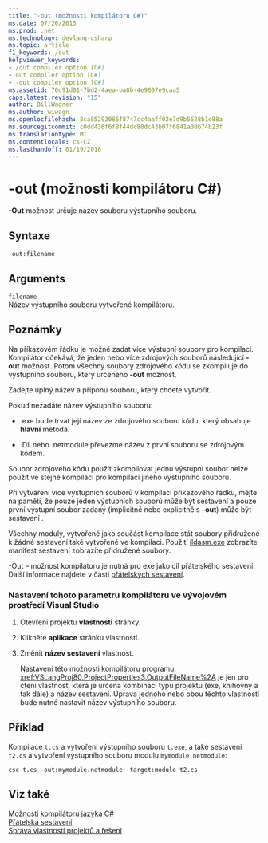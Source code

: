 ```yaml
---
title: "-out (možnosti kompilátoru C#)"
ms.date: 07/20/2015
ms.prod: .net
ms.technology: devlang-csharp
ms.topic: article
f1_keywords: /out
helpviewer_keywords:
- /out compiler option [C#]
- out compiler option [C#]
- -out compiler option [C#]
ms.assetid: 70d91d01-7bd2-4aea-ba8b-4e9807e9caa5
caps.latest.revision: "15"
author: BillWagner
ms.author: wiwagn
ms.openlocfilehash: 8ca85293086f8747cc4aaff02e7d9b5628b1e88a
ms.sourcegitcommit: c0dd436f6f8f44dc80dc43b07f6841a00b74b23f
ms.translationtype: MT
ms.contentlocale: cs-CZ
ms.lasthandoff: 01/19/2018
---
```

# <a name="-out-c-compiler-options"></a>-out (možnosti kompilátoru C#)
**-Out** možnost určuje název souboru výstupního souboru.  
  
## <a name="syntax"></a>Syntaxe  
  
```console  
-out:filename  
```  
  
## <a name="arguments"></a>Arguments  
 `filename`  
 Název výstupního souboru vytvořené kompilátoru.  
  
## <a name="remarks"></a>Poznámky  
 Na příkazovém řádku je možné zadat více výstupní soubory pro kompilaci. Kompilátor očekává, že jeden nebo více zdrojových souborů následující **-out** možnost. Potom všechny soubory zdrojového kódu se zkompiluje do výstupního souboru, který určeného **-out** možnost.  
  
 Zadejte úplný název a příponu souboru, který chcete vytvořit.  
  
 Pokud nezadáte název výstupního souboru:  
  
-   .exe bude trvat její název ze zdrojového souboru kódu, který obsahuje **hlavní** metoda.  
  
-   .Dll nebo .netmodule převezme název z první souboru se zdrojovým kódem.  
  
 Soubor zdrojového kódu použít zkompilovat jednu výstupní soubor nelze použít ve stejné kompilaci pro kompilaci jiného výstupního souboru.  
  
 Při vytváření více výstupních souborů v kompilaci příkazového řádku, mějte na paměti, že pouze jeden výstupních souborů může být sestavení a pouze první výstupní soubor zadaný (implicitně nebo explicitně s **-out**) může být sestavení .  
  
 Všechny moduly, vytvořené jako součást kompilace stát soubory přidružené k žádné sestavení také vytvořené ve kompilaci. Použití [ildasm.exe](../../../framework/tools/ildasm-exe-il-disassembler.md) zobrazíte manifest sestavení zobrazíte přidružené soubory.  
  
 -Out – možnost kompilátoru je nutná pro exe jako cíl přátelského sestavení. Další informace najdete v části [přátelských sestavení](../../programming-guide/concepts/assemblies-gac/friend-assemblies.md).  
  
### <a name="to-set-this-compiler-option-in-the-visual-studio-development-environment"></a>Nastavení tohoto parametru kompilátoru ve vývojovém prostředí Visual Studio  
  
1.  Otevření projektu **vlastnosti** stránky.  
  
2.  Klikněte **aplikace** stránku vlastností.  
  
3.  Změnit **název sestavení** vlastnost.  
  
     Nastavení této možnosti kompilátoru programu: <xref:VSLangProj80.ProjectProperties3.OutputFileName%2A> je jen pro čtení vlastnost, která je určena kombinací typu projektu (exe, knihovny a tak dále) a název sestavení. Úprava jednoho nebo obou těchto vlastností bude nutné nastavit název výstupního souboru.  
  
## <a name="example"></a>Příklad  
 Kompilace `t.cs` a vytvoření výstupního souboru `t.exe`, a také sestavení `t2.cs` a vytvoření výstupního souboru modulu `mymodule.netmodule`:  
  
```console  
csc t.cs -out:mymodule.netmodule -target:module t2.cs  
```  
  
## <a name="see-also"></a>Viz také  
 [Možnosti kompilátoru jazyka C#](../../../csharp/language-reference/compiler-options/index.md)  
 [Přátelská sestavení](../../programming-guide/concepts/assemblies-gac/friend-assemblies.md)  
 [Správa vlastností projektů a řešení](/visualstudio/ide/managing-project-and-solution-properties)
